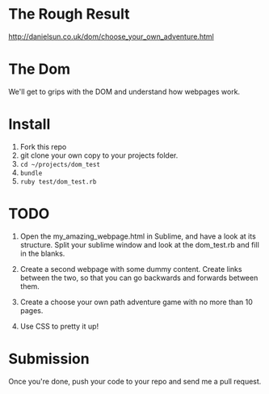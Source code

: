 The Rough Result
=======

http://danielsun.co.uk/dom/choose_your_own_adventure.html

The Dom
=======

We'll get to grips with the DOM and understand how webpages work.

# Install

1. Fork this repo
2. git clone your own copy to your projects folder.
3. ```cd ~/projects/dom_test```
4. ```bundle```
4. ```ruby test/dom_test.rb```

# TODO

1. Open the my_amazing_webpage.html in Sublime, and have a look at its structure.
Split your sublime window and look at the dom_test.rb and fill in the blanks.

2. Create a second webpage with some dummy content. Create links between the two,
so that you can go backwards and forwards between them.

3. Create a choose your own path adventure game with no more than 10 pages.

4. Use CSS to pretty it up!


# Submission

Once you're done, push your code to your repo and send me a pull request.

